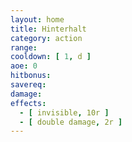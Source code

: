 ```yaml
---
layout: home
title: Hinterhalt
category: action
range:
cooldown: [ 1, d ]
aoe: 0
hitbonus:
savereq:
damage:
effects:
  - [ invisible, 10r ]
  - [ double damage, 2r ]
---
```


